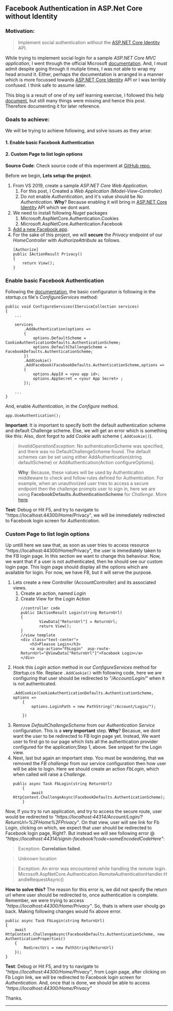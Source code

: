 ## Facebook Authentication in ASP.Net Core without Identity

### Motivation:
>Implement social authentication without the [ASP.NET Core Identity](1) API.

While trying to implement social login for a sample *ASP.NET Core MVC application*, I went through the official Microsoft [documentation](https://docs.microsoft.com/en-us/aspnet/core/security/authentication/?view=aspnetcore-3.1). And, I must admit despite going through it mutiple times, I was not able to wrap my head around it. Either, perhaps the documentation is arranged in a manner which is more focussed towards [ASP.NET Core Identity](1) API or I was terribly confused. I think safe to assume later.

This blog is a result of one of my self learning exercise, I followed this help [document](2), but still many things were missing and hence this post. Therefore documenting it for later reference.

### Goals to  achieve:
We will be trying to achieve following, and solve issues as they arise:

#### 1. Enable basic Facebook Authentication
#### 2. Custom Page to list login options

**Source Code**: Check source code of this experiment at [GitHub repo.](4)   

Before we begin, **Lets setup the project**.

1. From VS 2019, create a sample *ASP.NET Core Web Application*.
	1. For this post, I Created a *Web Application (Model-View-Controller)*
	2. Do not enable *Authentication*, and it's value should be *No Authentication*. **Why**? Because enabling it will bring in [ASP.NET Core Identity](1) API which we dont want. 
2. We need to install following *Nuget* packages
	1. Microsoft.AspNetCore.Authentication.Cookies
	2. Microsoft.AspNetCore.Authentication.Facebook
3. [Add a new Facebook app](https://docs.microsoft.com/en-us/aspnet/core/security/authentication/social/facebook-logins?view=aspnetcore-3.1). 
4. For the sake of this project, we will **secure** the *Privacy* endpoint of our *HomeController* with *AuthorizeAttribute* as follows.
	```
	[Authorize]
	public IActionResult Privacy()
	{
		return View();
	}
	```

### Enable basic Facebook Authentication


Following the [documentation](2), the basic configuraton is following in the *startup.cs* file's *ConfigureServices* method:
	
```
public void ConfigureServices(IServiceCollection services)
{
    ...
	
    services
        .AddAuthentication(options =>
        {
            options.DefaultScheme = CookieAuthenticationDefaults.AuthenticationScheme;
            options.DefaultChallengeScheme = FacebookDefaults.AuthenticationScheme;
        })
        .AddCookie()
        .AddFacebook(FacebookDefaults.AuthenticationScheme,options =>
        {
            options.AppId = <you app id>;
            options.AppSecret = <your App Secret> ;
        });

    ...
}
```
And, enable *Authentication*, in the *Configure* method.
```
app.UseAuthentication();
```
**Important**: It is important to specify both the default authentication scheme and default Challenge scheme. Else, we will get an error which is something like this: Also, dont forgot to add *Cookie* auth scheme (```.AddCookie()```).
> *InvalidOperationException*: No authenticationScheme was specified, and there was no DefaultChallengeScheme found. The default schemes can be set using either AddAuthentication(string defaultScheme) or AddAuthentication(Action<AuthenticationOptions> configureOptions).

> **Why**: Because, these values will be used by Authentication middleware to check and follow rules defined for Authentication. For example, when an unauthorized user tries to access a secure endpoint then the challenge prompts user to sign in, here we are using **FacebookDefaults.AuthenticationScheme** for *Challenge*. More [here](3).

**Test**: Debug or Hit F5, and try to navigate to "https://localhost:44300/Home/Privacy", we will be immediately redirected to Facebook login screen for *Authentication*.

### Custom Page to list login options 

Up untill here we saw that, as soon as user tries to access resource "https://localhost:44300/Home/Privacy", the user is immediately taken to the FB login page. In this section we want to change this behaviour. Now, we want that if a user is not authenticated, then he should see our custom login page. This login page should display all the options which are available for login. For now, we have FB, but it will serve the purpose.

1. Lets create a new Controller (AccountController) and its associated views.
	1. Create an action, named *Login*
	2. Create View for the *Login* Action
		```
		//controller code
		public IActionResult Login(string ReturnUrl)
		{
				ViewData["ReturnUrl"] = ReturnUrl;
				return View();
		}
		//view template
		<div class="text-center">
			<h3>Pleasse Login</h3>
			<a asp-action="FbLogin"  asp-route-ReturnUrl="@ViewData["ReturnUrl"]">Facebook Login</a>
		</div>
		```
2. Hook this *Login* action method in our *ConfigureServices* method for *Startup.cs* file. Replace ```.AddCookie()``` with following code, here we are configuring that user should be redirected to *"/Account/Login/"* when it is not authenticated.
	```
	.AddCookie(CookieAuthenticationDefaults.AuthenticationScheme, options =>
		{
			options.LoginPath = new PathString("/Account/Login/");
			
		})
	```
3. Remove *DefaultChallengeScheme* from our *Authentication Service* configuration. This is a **very important** step. **Why**? Becasue, we dont want the user to be redirected to FB login page yet. Instead, We want user to first go to our page which lists all the authentication provider configured for the application;Step 1, above. See snippet for the Login view.
4. Next, last but again an important step. You must be wondering, that we removed the *FB challenge* from our service configuration then how user will be able to login. Here we should create an action *FbLogin*, which when called will raise a *Challenge*.
	```
	public async Task FbLogin(string ReturnUrl)
		{
			await HttpContext.ChallengeAsync(FacebookDefaults.AuthenticationScheme);
		}
	```
	
Now, If you try to run application, and try to access the secure route, user would be redirected to *"https://localhost:44314/Account/Login/?ReturnUrl=%2FHome%2FPrivacy"*. On that view, user will see link for Fb Login, clicking on which, we expect that user should be redirected to Facebook login page, Right?. But instead we will see following error @ *"https://localhost:44314/signin-facebook?code=someEncodedCodeHere"*:

> Exception: **Correlation failed**.

> Unknown location

> Exception: An error was encountered while handling the remote login.
Microsoft.AspNetCore.Authentication.RemoteAuthenticationHandler<TOptions>.HandleRequestAsync()

**How to solve this?** The reason for this error is, we did not specify the return url where user should be redirected to, once authentication is complete. Remember, we were trying to access *"https://localhost:44300/Home/Privacy"*. So, thats is where user shoulg go back.  Making following changes would fix above error.

```
public async Task FbLogin(string ReturnUrl)
{
	await HttpContext.ChallengeAsync(FacebookDefaults.AuthenticationScheme, new AuthenticationProperties()
	{
		RedirectUri = new PathString(ReturnUrl)
	});
}
```
**Test**: Debug or Hit F5, and try to navigate to *"https://localhost:44300/Home/Privacy"*, from Login page, after clicking on Fb Login link, we will be redirected to Facebook login screen for *Authentication*. And, once that is done, we should be able to access *"https://localhost:44300/Home/Privacy"*

Thanks.

---

[1]:https://docs.microsoft.com/en-us/aspnet/core/security/authentication/identity?view=aspnetcore-3.1&tabs=visual-studio
[2]:https://docs.microsoft.com/en-us/aspnet/core/security/authentication/social/social-without-identity?view=aspnetcore-3.1
[3]:https://docs.microsoft.com/en-us/aspnet/core/security/authentication/?view=aspnetcore-3.1#authentication-concepts
[4]:https://github.com/pkaushik23/mycodeshares/tree/master/FbLoginMvcWebApp
